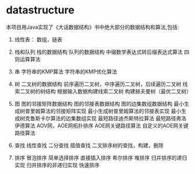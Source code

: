 datastructure
=============
本项目用Java实现了《大话数据结构》书中绝大部分的数据结构和算法,包括:

1. 线性表：
数组，链表

2. 栈和队列
栈的数据结构
队列的数据结构
中缀数学表达式转后缀表达式算法
四则运算算法

3. 串
字符串的KMP算法
字符串的KMP优化算法

4. 树
二叉树的数据结构
前序遍历二叉树，中序遍历二叉树，后续遍历二叉树
线索二叉树的树结构
根据输入数据构建线索二叉树
构建赫夫曼树（最优二叉树）

5. 图
图的邻接矩阵数据结构
图的邻接表数据结构
图的边集数组数据结构
最小生成树普里姆算法的邻接矩阵实现
最小生成树普里姆算法的邻接表实现
最小生成树克鲁斯卡尔算法的边集数组实现
最短路径迪杰斯特拉算法
最短路径弗洛伊德算法
AOV网，AOE网拓扑排序
AOE网关键路径算法
自定义的AOE网关键路径算法

6. 查找
线性查找
二分查找
插值查找
二叉排序树的查找，构建，删除

7. 排序
冒泡排序
简单选择排序
直接插入排序
希尔排序
堆排序
归并排序的递归实现
归并排序的非递归实现
快速排序


















